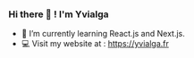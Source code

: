 ### Hi there 👋 ! I'm Yvialga

- 🌱 I’m currently learning React.js and Next.js.
- 💻 Visit my website at : https://yvialga.fr

<!--
**Yvialga/Yvialga** is a ✨ _special_ ✨ repository because its `README.md` (this file) appears on your GitHub profile.

Here are some ideas to get you started:

- 🔭 I’m currently working on ...
- 🌱 I’m currently learning ...
- 👯 I’m looking to collaborate on ...
- 🤔 I’m looking for help with ...
- 💬 Ask me about ...
- 📫 How to reach me: ...
- 😄 Pronouns: ...
- ⚡ Fun fact: ...
-->
